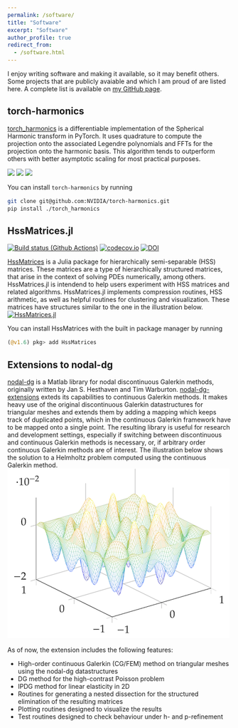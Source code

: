 ```yaml
---
permalink: /software/
title: "Software"
excerpt: "Software"
author_profile: true
redirect_from: 
  - /software.html
---
```


I enjoy writing software and making it available, so it may benefit others. Some projects that are publicly avaiable and which I am proud of are listed here. A complete list is available on [my GitHub page](https://github.com/bonevbs).

## torch-harmonics

<!-- <a href="https://github.com/NVIDIA/torch-harmonics">
<p align="left">
    <img src="https://raw.githubusercontent.com/NVIDIA/torch-harmonics/main/images/logo/logo.png"  width="568">
</p>
</a> -->

[torch_harmonics](https://github.com/NVIDIA/torch-harmonics) is a differentiable implementation of the Spherical Harmonic transform in PyTorch. It uses quadrature to compute the projection onto the associated Legendre polynomials and FFTs for the projection onto the harmonic basis. This algorithm tends to outperform others with better asymptotic scaling for most practical purposes.

<p align="left">
     <img src="https://media.githubusercontent.com/media/NVIDIA/torch-harmonics/main/images/zonal_jet.gif"  width="238">
     <img src="https://media.githubusercontent.com/media/NVIDIA/torch-harmonics/main/images/ginzburg-landau.gif"  width="238">
     <img src="https://media.githubusercontent.com/media/NVIDIA/torch-harmonics/main/images/allen-cahn.gif"  width="238">
 </p>


You can install `torch-harmonics` by running
```bash
git clone git@github.com:NVIDIA/torch-harmonics.git
pip install ./torch_harmonics
```

## HssMatrices.jl

[![Build status (Github Actions)](https://github.com/bonevbs/HssMatrices.jl/workflows/CI/badge.svg)](https://github.com/bonevbs/HssMatrices.jl/actions)
[![codecov.io](http://codecov.io/github/bonevbs/HssMatrices.jl/coverage.svg?branch=main)](http://codecov.io/github/bonevbs/HssMatrices.jl?branch=main)
[![DOI](https://zenodo.org/badge/DOI/10.5281/zenodo.4696465.svg)](https://doi.org/10.5281/zenodo.4696465)

[HssMatrices](https://github.com/bonevbs/HssMatrices.jl) is a Julia package for hierarchically semi-separable (HSS) matrices. These matrices are a type of hierarchically structured matrices, that arise in the context of solving PDEs numerically, among others. HssMatrices.jl is intendend to help users experiment with HSS matrices and related algorithms. HssMatrices.jl implements compression routines, HSS arithmetic, as well as helpful routines for clustering and visualization. These matrices have structures similar to the one in the illustration below.
[![HssMatrices.jl](https://raw.githubusercontent.com/bonevbs/HssMatrices.jl/main/img/plotranks.svg)](https://github.com/bonevbs/HssMatrices.jl)

You can install HssMatrices with the built in package manager by running
```julia
(@v1.6) pkg> add HssMatrices
```

## Extensions to nodal-dg

[nodal-dg](https://github.com/tcew/nodal-dg) is a Matlab library for nodal discontinuous Galerkin methods, originally written by Jan S. Hesthaven and Tim Warburton. [nodal-dg-extensions](https://github.com/bonevbs/nodal-dg-extension) exteds its capabilities to continuous Galerkin methods. It makes heavy use of the original discontinuous Galerkin datastructures for triangular meshes and extends them by adding a mapping which keeps track of duplicated points, which in the continuous Galerkin framework have to be mapped onto a single point. The resulting library is useful for research and development settings, especially if switching between discontinuous and continuous Galerkin methods is necessary, or, if arbitrary order continuous Galerkin methods are of interest. The illustration below shows the solution to a Helmholtz problem computed using the continuous Galerkin method.
[![helmholtz_plot1](/files/nodal-dg-plot2.png)](https://github.com/bonevbs/nodal-dg-extension)

As of now, the extension includes the following features:
* High-order continuous Galerkin (CG/FEM) method on triangular meshes using the nodal-dg datastructures
* DG method for the high-contrast Poisson problem
* IPDG method for linear elasticity in 2D
* Routines for generating a nested dissection for the structured elimination of the resulting matrices
* Plotting routines designed to visualize the results
* Test routines designed to check behaviour under h- and p-refinement
